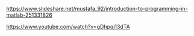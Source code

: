 
https://www.slideshare.net/mustafa_92/introduction-to-programming-in-matlab-251331826 

https://www.youtube.com/watch?v=gDhpqj13dTA
